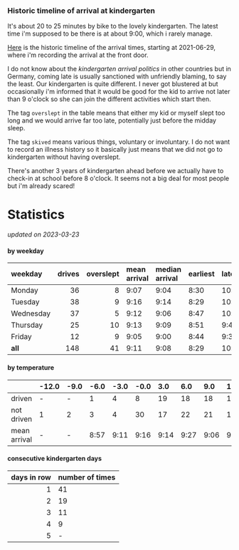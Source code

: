 ### Historic timeline of arrival at kindergarten

It's about 20 to 25 minutes by bike to the lovely kindergarten. 
The latest time i'm supposed to be there is at about 9:00, 
which i rarely manage. 

[Here](times.csv) is the historic timeline of the arrival times, starting
at 2021-06-29, where i'm recording the arrival at the front door.

I do not know about the *kindergarten arrival politics* in other
countries but in Germany, coming late is usually sanctioned 
with unfriendly blaming, to say the least. Our kindergarten is quite
different. I never got blustered at but occasionally i'm informed
that it would be good for the kid to arrive not later than 9 o'clock
so she can join the different activities which start then. 

The tag `overslept` in the table means that either my kid or myself
slept too long and we would arrive far too late, potentially just
before the midday sleep.

The tag `skived` means various things, voluntary or involuntary. I 
do not want to record an illness history so it basically just means
that we did not go to kindergarten without having overslept.

There's another 3 years of kindergarten ahead before we actually 
have to check-in at school before 8 o'clock. It seems not a big deal
for most people but i'm already scared!


# Statistics

*updated on 2023-03-23*

#### by weekday

| weekday   |   drives |   overslept | mean arrival   | median arrival   | earliest   | latest   |
|:----------|---------:|------------:|:---------------|:-----------------|:-----------|:---------|
| Monday    |       36 |           8 | 9:07           | 9:04             | 8:30       | 10:14    |
| Tuesday   |       38 |           9 | 9:16           | 9:14             | 8:29       | 10:19    |
| Wednesday |       37 |           5 | 9:12           | 9:06             | 8:47       | 10:06    |
| Thursday  |       25 |          10 | 9:13           | 9:09             | 8:51       | 9:40     |
| Friday    |       12 |           9 | 9:05           | 9:00             | 8:44       | 9:37     |
| **all**   |      148 |          41 | 9:11           | 9:08             | 8:29       | 10:19    |

#### by temperature

|              | -12.0   | -9.0   | -6.0   | -3.0   | -0.0   | 3.0   | 6.0   | 9.0   | 12.0   | 15.0   | 18.0   | 21.0   | 24.0   | 27.0   | 30.0   |
|:-------------|:--------|:-------|:-------|:-------|:-------|:------|:------|:------|:-------|:-------|:-------|:-------|:-------|:-------|:-------|
| driven       | -       | -      | 1      | 4      | 8      | 19    | 18    | 18    | 17     | 11     | 9      | 11     | -      | -      | -      |
| not driven   | 1       | 2      | 3      | 4      | 30     | 17    | 22    | 21    | 17     | 12     | 13     | 11     | 7      | 2      | 2      |
| mean arrival | -       | -      | 8:57   | 9:11   | 9:16   | 9:14  | 9:27  | 9:06  | 9:06   | 9:11   | 8:57   | 9:05   | -      | -      | -      |

#### consecutive kindergarten days

|   days in row | number of times   |
|--------------:|:------------------|
|             1 | 41                |
|             2 | 19                |
|             3 | 11                |
|             4 | 9                 |
|             5 | -                 |

